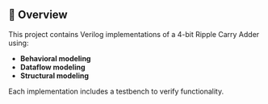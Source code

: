 ## 📘 Overview
This project contains Verilog implementations of a 4-bit Ripple Carry Adder using:
- **Behavioral modeling**
- **Dataflow modeling**
- **Structural modeling**

Each implementation includes a testbench to verify functionality.


